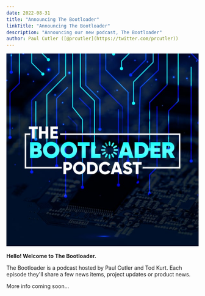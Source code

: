 ```yaml
---
date: 2022-08-31
title: "Announcing The Bootloader"
linkTitle: "Announcing The Bootloader"
description: "Announcing our new podcast, The Bootloader"
author: Paul Cutler ([@prcutler](https://twitter.com/prcutler))
---
```


![The Bootloader podcast](bootloader-logo-600px.jpg)

**Hello!  Welcome to The Bootloader.**

The Bootloader is a podcast hosted by Paul Cutler and Tod Kurt.  Each episode they'll share a few
news items, project updates or product news.

More info coming soon...